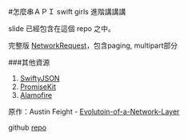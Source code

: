 #怎麼串ＡＰＩ
swift girls 進階講講講

slide 已經包含在這個 repo 之中。

完整版 [NetworkRequest](https://github.com/yoxisem544/NetworkRequestKit)，包含paging, multipart部分

###其他資源
1. [SwiftyJSON](https://github.com/SwiftyJSON/SwiftyJSON)
2. [PromiseKit](https://github.com/mxcl/PromiseKit)
3. [Alamofire](https://github.com/Alamofire/Alamofire)

原作：Austin Feight - [Evolutoin-of-a-Network-Layer](https://medium.com/@austinfeight/evolution-of-a-networking-layer-c395017188b3#.pkla1nafd)

github [repo](https://github.com/feighter09/Evolution-of-a-Network-Layer)